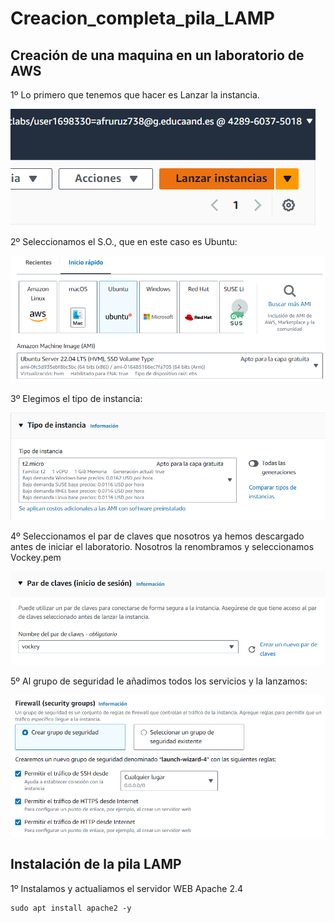 # Creacion_completa_pila_LAMP

## Creación de una maquina en un laboratorio de AWS

1º Lo primero que tenemos que hacer es Lanzar la instancia.

![](imagenes/captura_1.png)

2º Seleccionamos el S.O., que en este caso es Ubuntu:

![](imagenes/captura_2.png)

3º Elegimos el tipo de instancia:

![](imagenes/captura_3.png)

4º Seleccionamos el par de claves que nosotros ya hemos descargado antes de iniciar el laboratorio. Nosotros la renombramos y seleccionamos Vockey.pem

![](imagenes/captura_4.png)

5º  Al grupo de seguridad le añadimos todos los servicios y la lanzamos:

![](imagenes/captura_5.png)


## Instalación de la pila LAMP
1º Instalamos y actualiamos el servidor WEB Apache 2.4

````
sudo apt install apache2 -y

````
 
